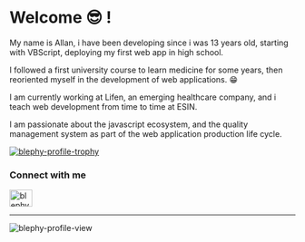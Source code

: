 # Welcome 😎 !

My name is Allan, i have been developing since i was 13 years old, starting with VBScript, deploying my first web app in high school.

I followed a first university course to learn medicine for some years, then reoriented myself in the development of web applications. 😁

I am currently working at Lifen, an emerging healthcare company, and i teach web development from time to time at ESIN.

I am passionate about the javascript ecosystem, and the quality management system as part of the web application production life cycle.

[![blephy-profile-trophy](https://github-profile-trophy.vercel.app/?username=blephy&theme=onedark)](https://github.com/ryo-ma/github-profile-trophy)

### Connect with me

<p align="left">
<a href="https://linkedin.com/in/blephy" target="blank"><img align="center" src="https://raw.githubusercontent.com/rahuldkjain/github-profile-readme-generator/master/src/images/icons/Social/linked-in-alt.svg" alt="blephy" height="30" width="40" /></a>
</p>

---

![blephy-profile-view](https://komarev.com/ghpvc/?username=blephy&label=Profile%20views&color=0e75b6&style=flat)